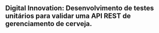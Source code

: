 <h2>Digital Innovation: Desenvolvimento de testes unitários para validar uma API REST de gerenciamento de cerveja.</h2>




